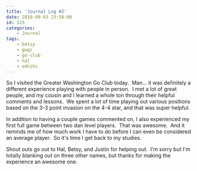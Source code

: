```yaml
---
title: 'Journal Log #2'
date: 2010-09-03 23:58:00
id: 125
categories:
	- Journal
tags:
	- betsy
	- gwgc
	- go-club
	- hal
	- odnihs
---
```


So I visited the Greater Washington Go Club today.  Man... it was definitely a different experience playing with people in person.  I met a lot of great people, and my cousin and I learned a whole ton through their helpful comments and lessons.  We spent a lot of time playing out various positions based on the 3-3 point invasion on the 4-4 star, and that was super helpful.

In addition to having a couple games commented on, I also experienced my first full game between two dan level players.  That was awesome.  And it reminds me of how much work I have to do before I can even be considered an average player.  So it's time I get back to my studies.

Shout outs go out to Hal, Betsy, and Justin for helping out.  I'm sorry but I'm totally blanking out on three other names, but thanks for making the experience an awesome one.